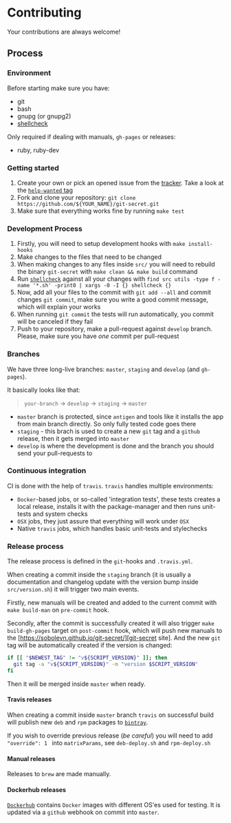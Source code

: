 # Contributing

Your contributions are always welcome!

## Process

### Environment

Before starting make sure you have:

- git
- bash
- gnupg (or gnupg2)
- [shellcheck](https://github.com/koalaman/shellcheck)

Only required if dealing with manuals, `gh-pages` or releases:

- ruby, ruby-dev

### Getting started

1. Create your own or pick an opened issue from the [tracker][tracker]. Take a look at the [`help-wanted` tag][help-wanted]
2. Fork and clone your repository: `git clone https://github.com/${YOUR_NAME}/git-secret.git`
3. Make sure that everything works fine by running `make test`

### Development Process

1. Firstly, you will need to setup development hooks with `make install-hooks`
2. Make changes to the files that need to be changed
3. When making changes to any files inside `src/` you will need to rebuild the binary `git-secret` with `make clean && make build` command
4. Run [`shellcheck`](https://github.com/koalaman/shellcheck) against all your changes with `find src utils -type f -name '*.sh' -print0 | xargs -0 -I {} shellcheck {}`
5. Now, add all your files to the commit with `git add --all` and commit changes `git commit`, make sure you write a good commit message, which will explain your works
6. When running `git commit` the tests will run automatically, you commit will be canceled if they fail
7. Push to your repository, make a pull-request against `develop` branch. Please, make sure you have *one* commit per pull-request

### Branches

We have three long-live branches: `master`, `staging` and `develop` (and `gh-pages`).

It basically looks like that:

> `your-branch` -> `develop` -> `staging` -> `master`

- `master` branch is protected, since `antigen` and tools like it installs the app from main branch directly. So only fully tested code goes there
- `staging` - this brach is used to create a new `git` tag and a `github` release, then it gets merged into `master`
- `develop` is where the development is done and the branch you should send your pull-requests to

### Continuous integration

CI is done with the help of `travis`. `travis` handles multiple environments:

- `Docker`-based jobs, or so-called 'integration tests', these tests creates a local release, installs it with the package-manager and then runs unit-tests and system checks
- `OSX` jobs, they just assure that everything will work under `OSX`
- Native `travis` jobs, which handles basic unit-tests and stylechecks

### Release process

The release process is defined in the `git`-hooks and `.travis.yml`.  

When creating a commit inside the `staging` branch (it is usually a documentation and changelog update with the version bump inside `src/version.sh`) it will trigger two main events.

Firstly, new manuals will be created and added to the current commit with `make build-man` on `pre-commit` hook.

Secondly, after the commit is successfully created it will also trigger `make build-gh-pages` target on `post-commit` hook, which will push new manuals to the [https://sobolevn.github.io/git-secret/][git-secret site]. And the new `git` tag will be automatically created if the version is changed:

```bash
if [[ "$NEWEST_TAG" != "v${SCRIPT_VERSION}" ]]; then
  git tag -a "v${SCRIPT_VERSION}" -m "version $SCRIPT_VERSION"
fi
```

Then it will be merged inside `master` when ready.

#### Travis releases

When creating a commit inside `master` branch `travis` on successful build will publish new `deb` and `rpm` packages to [`bintray`](https://bintray.com/sobolevn).

If you wish to override previous release (*be careful*) you will need to add `"override": 1 ` into `matrixParams`, see `deb-deploy.sh` and `rpm-deploy.sh`

#### Manual releases

Releases to `brew` are made manually.

#### Dockerhub releases

[`Dockerhub`](https://hub.docker.com/r/sobolevn/git-secret/) contains `Docker` images with different OS'es used for testing. It is updated via a `github` webhook on commit into `master`.

[tracker]: https://github.com/sobolevn/git-secret/issues
[help-wanted]: https://github.com/sobolevn/git-secret/issues?q=is%3Aissue+is%3Aopen+label%3A%22help+wanted%22
[git-secret site]: https://sobolevn.github.io/git-secret/
